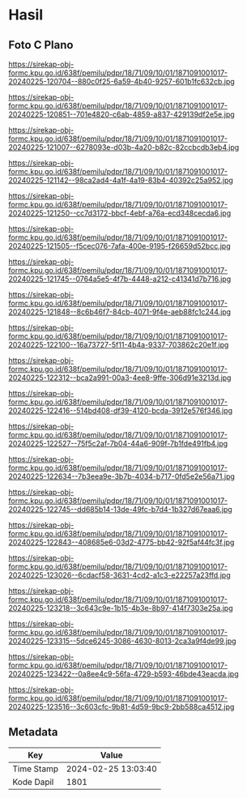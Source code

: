 # Hasil

## Foto C Plano

https://sirekap-obj-formc.kpu.go.id/638f/pemilu/pdpr/18/71/09/10/01/1871091001017-20240225-120704--880c0f25-6a59-4b40-9257-601b1fc632cb.jpg

https://sirekap-obj-formc.kpu.go.id/638f/pemilu/pdpr/18/71/09/10/01/1871091001017-20240225-120851--701e4820-c6ab-4859-a837-429139df2e5e.jpg

https://sirekap-obj-formc.kpu.go.id/638f/pemilu/pdpr/18/71/09/10/01/1871091001017-20240225-121007--6278093e-d03b-4a20-b82c-82ccbcdb3eb4.jpg

https://sirekap-obj-formc.kpu.go.id/638f/pemilu/pdpr/18/71/09/10/01/1871091001017-20240225-121142--98ca2ad4-4a1f-4a19-83b4-40392c25a952.jpg

https://sirekap-obj-formc.kpu.go.id/638f/pemilu/pdpr/18/71/09/10/01/1871091001017-20240225-121250--cc7d3172-bbcf-4ebf-a76a-ecd348cecda6.jpg

https://sirekap-obj-formc.kpu.go.id/638f/pemilu/pdpr/18/71/09/10/01/1871091001017-20240225-121505--f5cec076-7afa-400e-9195-f26659d52bcc.jpg

https://sirekap-obj-formc.kpu.go.id/638f/pemilu/pdpr/18/71/09/10/01/1871091001017-20240225-121745--0764a5e5-4f7b-4448-a212-c41341d7b716.jpg

https://sirekap-obj-formc.kpu.go.id/638f/pemilu/pdpr/18/71/09/10/01/1871091001017-20240225-121848--8c6b46f7-84cb-4071-9f4e-aeb88fc1c244.jpg

https://sirekap-obj-formc.kpu.go.id/638f/pemilu/pdpr/18/71/09/10/01/1871091001017-20240225-122100--16a73727-5f11-4b4a-9337-703862c20e1f.jpg

https://sirekap-obj-formc.kpu.go.id/638f/pemilu/pdpr/18/71/09/10/01/1871091001017-20240225-122312--bca2a991-00a3-4ee8-9ffe-306d91e3213d.jpg

https://sirekap-obj-formc.kpu.go.id/638f/pemilu/pdpr/18/71/09/10/01/1871091001017-20240225-122416--514bd408-df39-4120-bcda-3912e576f346.jpg

https://sirekap-obj-formc.kpu.go.id/638f/pemilu/pdpr/18/71/09/10/01/1871091001017-20240225-122527--75f5c2af-7b04-44a6-909f-7b1fde491fb4.jpg

https://sirekap-obj-formc.kpu.go.id/638f/pemilu/pdpr/18/71/09/10/01/1871091001017-20240225-122634--7b3eea9e-3b7b-4034-b717-0fd5e2e56a71.jpg

https://sirekap-obj-formc.kpu.go.id/638f/pemilu/pdpr/18/71/09/10/01/1871091001017-20240225-122745--dd685b14-13de-49fc-b7d4-1b327d67eaa6.jpg

https://sirekap-obj-formc.kpu.go.id/638f/pemilu/pdpr/18/71/09/10/01/1871091001017-20240225-122843--408685e6-03d2-4775-bb42-92f5af44fc3f.jpg

https://sirekap-obj-formc.kpu.go.id/638f/pemilu/pdpr/18/71/09/10/01/1871091001017-20240225-123026--6cdacf58-3631-4cd2-a1c3-e22257a23ffd.jpg

https://sirekap-obj-formc.kpu.go.id/638f/pemilu/pdpr/18/71/09/10/01/1871091001017-20240225-123218--3c643c9e-1b15-4b3e-8b97-414f7303e25a.jpg

https://sirekap-obj-formc.kpu.go.id/638f/pemilu/pdpr/18/71/09/10/01/1871091001017-20240225-123315--5dce6245-3086-4630-8013-2ca3a9f4de99.jpg

https://sirekap-obj-formc.kpu.go.id/638f/pemilu/pdpr/18/71/09/10/01/1871091001017-20240225-123422--0a8ee4c9-56fa-4729-b593-46bde43eacda.jpg

https://sirekap-obj-formc.kpu.go.id/638f/pemilu/pdpr/18/71/09/10/01/1871091001017-20240225-123516--3c603cfc-9b81-4d59-9bc9-2bb588ca4512.jpg


## Metadata

| Key        | Value               |
| ---------- | ------------------- |
| Time Stamp | 2024-02-25 13:03:40 |
| Kode Dapil | 1801                |



